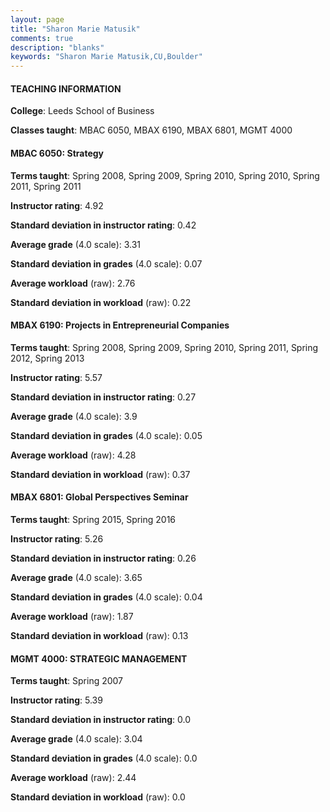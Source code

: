```yaml
---
layout: page
title: "Sharon Marie Matusik" 
comments: true
description: "blanks"
keywords: "Sharon Marie Matusik,CU,Boulder"
---
```

<head>
<script src="https://ajax.googleapis.com/ajax/libs/jquery/2.1.3/jquery.min.js"></script>
<script src="https://dl.dropboxusercontent.com/s/pc42nxpaw1ea4o9/highcharts.js?dl=0"></script>
<!-- <script src="../assets/js/highcharts.js"></script> -->
<style type="text/css">@font-face {
	font-family: "Bebas Neue";
	src: url(https://www.filehosting.org/file/details/544349/BebasNeue Regular.otf) format("opentype");
	}
	h1.Bebas { 
		font-family: "Bebas Neue", Verdana, Tahoma;
	}
</style>
</head>
	   
#### TEACHING INFORMATION

**College**: Leeds School of Business

**Classes taught**: MBAC 6050, MBAX 6190, MBAX 6801, MGMT 4000

#### MBAC 6050: Strategy

**Terms taught**: Spring 2008, Spring 2009, Spring 2010, Spring 2010, Spring 2011, Spring 2011

**Instructor rating**: 4.92

**Standard deviation in instructor rating**: 0.42

**Average grade** (4.0 scale): 3.31

**Standard deviation in grades** (4.0 scale): 0.07

**Average workload** (raw): 2.76

**Standard deviation in workload** (raw): 0.22

#### MBAX 6190: Projects in Entrepreneurial Companies

**Terms taught**: Spring 2008, Spring 2009, Spring 2010, Spring 2011, Spring 2012, Spring 2013

**Instructor rating**: 5.57

**Standard deviation in instructor rating**: 0.27

**Average grade** (4.0 scale): 3.9

**Standard deviation in grades** (4.0 scale): 0.05

**Average workload** (raw): 4.28

**Standard deviation in workload** (raw): 0.37

#### MBAX 6801: Global Perspectives Seminar

**Terms taught**: Spring 2015, Spring 2016

**Instructor rating**: 5.26

**Standard deviation in instructor rating**: 0.26

**Average grade** (4.0 scale): 3.65

**Standard deviation in grades** (4.0 scale): 0.04

**Average workload** (raw): 1.87

**Standard deviation in workload** (raw): 0.13

#### MGMT 4000: STRATEGIC MANAGEMENT

**Terms taught**: Spring 2007

**Instructor rating**: 5.39

**Standard deviation in instructor rating**: 0.0

**Average grade** (4.0 scale): 3.04

**Standard deviation in grades** (4.0 scale): 0.0

**Average workload** (raw): 2.44

**Standard deviation in workload** (raw): 0.0

